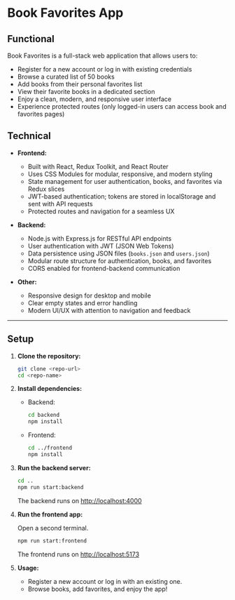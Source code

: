 # Book Favorites App

## Functional

Book Favorites is a full-stack web application that allows users to:
- Register for a new account or log in with existing credentials
- Browse a curated list of 50 books
- Add books from their personal favorites list
- View their favorite books in a dedicated section
- Enjoy a clean, modern, and responsive user interface
- Experience protected routes (only logged-in users can access book and favorites pages)

## Technical

- **Frontend:**
  - Built with React, Redux Toolkit, and React Router
  - Uses CSS Modules for modular, responsive, and modern styling
  - State management for user authentication, books, and favorites via Redux slices
  - JWT-based authentication; tokens are stored in localStorage and sent with API requests
  - Protected routes and navigation for a seamless UX

- **Backend:**
  - Node.js with Express.js for RESTful API endpoints
  - User authentication with JWT (JSON Web Tokens)
  - Data persistence using JSON files (`books.json` and `users.json`)
  - Modular route structure for authentication, books, and favorites
  - CORS enabled for frontend-backend communication

- **Other:**
  - Responsive design for desktop and mobile
  - Clear empty states and error handling
  - Modern UI/UX with attention to navigation and feedback

---


## Setup

1. **Clone the repository:**
   ```bash
   git clone <repo-url>
   cd <repo-name>
   ```

2. **Install dependencies:**
   - Backend:
     ```bash
     cd backend
     npm install
     ```
   - Frontend:
     ```bash
     cd ../frontend
     npm install
     ```

3. **Run the backend server:**
   ```bash
   cd ..
   npm run start:backend
   ```
   The backend runs on [http://localhost:4000](http://localhost:4000)

4. **Run the frontend app:**

   Open a second terminal.

   ```bash
   npm run start:frontend
   ```
   The frontend runs on [http://localhost:5173](http://localhost:5173)

6. **Usage:**
   - Register a new account or log in with an existing one.
   - Browse books, add favorites, and enjoy the app!
